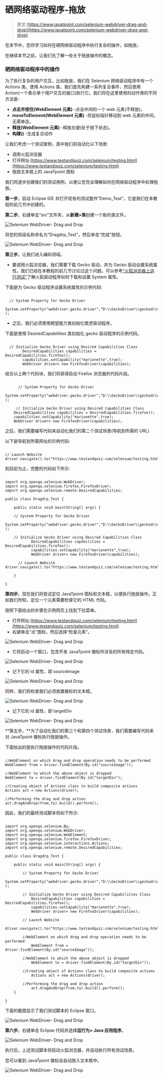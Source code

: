 # 硒网络驱动程序-拖放

> 原文:[https://www.javatpoint.com/selenium-webdriver-drag-and-drop](https://www.javatpoint.com/selenium-webdriver-drag-and-drop)

在本节中，您将学习如何在硒网络驱动程序中执行复杂的操作，如拖放。

在继续本节之前，让我们先了解一些关于拖放操作的概念。

### 硒网络驱动程序中的操作

为了执行复杂的用户交互，比如拖放，我们在 Selenium 网络驱动程序中有一个 Actions 类。使用 Actions 类，我们首先构建一系列复合事件，然后使用 Action(一个表示单个用户交互的接口)执行它。我们将在这里使用的动作类的不同方法是-

*   **点击并按住(WebElement 元素)** -点击中间的一个 web 元素(不释放)。
*   **moveToElement(WebElement 元素)** -将鼠标指针移动到 web 元素的中间，无需单击。
*   **释放(WebElement 元素)** -释放左键(处于按下状态)。
*   **构建()** -生成复合动作

让我们考虑一个测试案例，其中我们将自动化以下场景:

*   调用火狐浏览器
*   打开网址:[https://www.testandquiz.com/selenium/testing.html](https://www.testandquiz.com/selenium/testing.html)
*   拖放文本框上的 JavaTpoint 图标

我们将逐步创建我们的测试用例，以便让您完全理解如何在网络驱动程序中处理拖放。

**第一步**。启动 Eclipse IDE 并打开现有的测试套件“Demo_Test”，它是我们在本教程的前几节中创建的。

**第二步**。右键单击“src”文件夹，从**新建>类**创建一个新的类文件。

![Selenium WebDriver- Drag and Drop](../Images/e73bea922e4684d2df628a822d2bfaf2.png)

将您的班级名称命名为“Dragdrp_Test”，然后单击“完成”按钮。

![Selenium WebDriver- Drag and Drop](../Images/3cdca7d795305e5dd1448220afddd6b4.png)

**第三步**。让我们进入编码领域。

*   要调用火狐浏览器，我们需要下载 Gecko 驱动，并为 Gecko 驱动设置系统属性。我们已经在本教程的前几节讨论过这个问题。可以参考[“火狐浏览器上运行测试”](selenium-webdriver-running-test-on-firefox-browser-gecko-driver)了解火狐驱动程序如何下载和设置 System 属性。

下面是为 Gecko 驱动程序设置系统属性的示例代码:

```

  // System Property for Gecko Driver 
	System.setProperty("webdriver.gecko.driver","D:\\GeckoDriver\\geckodriver.exe" );

```

*   之后，我们必须使用期望能力类初始化壁虎驱动程序。

下面是使用 DesiredCapabilities 类初始化 gecko 驱动程序的示例代码。

```

  // Initialize Gecko Driver using Desired Capabilities Class
		DesiredCapabilities capabilities = DesiredCapabilities.firefox();
		capabilities.setCapability("marionette",true);
		WebDriver driver= new FirefoxDriver(capabilities);

```

结合以上两个代码块，我们将获得启动 Firefox 浏览器的代码片段。

```

	  // System Property for Gecko Driver 
	System.setProperty("webdriver.gecko.driver","D:\\GeckoDriver\\geckodriver.exe" );

	 // Initialize Gecko Driver using Desired Capabilities Class
	DesiredCapabilities capabilities = DesiredCapabilities.firefox();
	capabilities.setCapability("marionette",true);
	WebDriver driver= new FirefoxDriver(capabilities);

```

之后，我们需要编写代码来自动化我们的第二个测试场景(导航到所需的 URL)

以下是导航到所需网址的示例代码:

```

// Launch Website
driver.navigate().to("https://www.testandquiz.com/selenium/testing.html");

```

到目前为止，完整的代码如下所示:

```

import org.openqa.selenium.WebDriver;
import org.openqa.selenium.firefox.FirefoxDriver;
import org.openqa.selenium.remote.DesiredCapabilities;

public class Dragdrp_Test {

	public static void main(String[] args) {

	// System Property for Gecko Driver 
		System.setProperty("webdriver.gecko.driver","D:\\GeckoDriver\\geckodriver.exe" );

	// Initialize Gecko Driver using Desired Capabilities Class
			DesiredCapabilities capabilities = DesiredCapabilities.firefox();
			capabilities.setCapability("marionette",true);
			WebDriver driver= new FirefoxDriver(capabilities);

      // Launch Website
driver.navigate().to("https://www.testandquiz.com/selenium/testing.html"); 

	}

}

```

**第四步**。现在我们将尝试定位 JavaTpoint 图标和文本框，以便执行拖放操作。正如我们所知，定位一个元素需要检查它的 HTML 代码。

按照下面给出的步骤在示例网页上找到下拉菜单。

*   打开网址:[https://www.testandquiz.com/selenium/testing.html](https://www.testandquiz.com/selenium/testing.html)
*   右键单击“点”图标，然后选择“检查元素”。

![Selenium WebDriver- Drag and Drop](../Images/91861a4d5c811ef149a0c0e9ab806a30.png)

*   它将启动一个窗口，包含开发 JavaTpoint 徽标所涉及的所有特定代码。

![Selenium WebDriver- Drag and Drop](../Images/c48b9ab8323b487c1cbe22845e59aba6.png)

*   记下它的 id 属性，即 sourceImage

![Selenium WebDriver- Drag and Drop](../Images/35e2604391349a4927e61005be983999.png)

同样，我们将检查我们必须放置徽标的文本框。

![Selenium WebDriver- Drag and Drop](../Images/7dddca9230f702a31fef05e28709ec3c.png)

*   记下它的 id 属性，即 targetDiv

![Selenium WebDriver- Drag and Drop](../Images/2bb2ba9b7905af37c9b24fdc6960e3ae.png)

**第五步。**为了自动化我们的第三个和第四个测试场景，我们需要编写代码来对 JavaTpoint 徽标执行拖放操作。

下面给出的是执行拖放操作的代码片段。

```

//WebElement on which drag and drop operation needs to be performed
WebElement from = driver.findElement(By.id("sourceImage"));

//WebElement to which the above object is dropped
WebElement to = driver.findElement(By.id("targetDiv");

//Creating object of Actions class to build composite actions
Actions act = new Actions(driver);

//Performing the drag and drop action
act.dragAndDrop(from,to).build().perform(); 

```

因此，我们的最终测试脚本将如下所示:

```

import org.openqa.selenium.By;
import org.openqa.selenium.WebDriver;
import org.openqa.selenium.WebElement;
import org.openqa.selenium.firefox.FirefoxDriver;
import org.openqa.selenium.interactions.Actions;
import org.openqa.selenium.remote.DesiredCapabilities;

public class Dragdrp_Test {

	public static void main(String[] args) {

		// System Property for Gecko Driver 
		System.setProperty("webdriver.gecko.driver","D:\\GeckoDriver\\geckodriver.exe" );

		// Initialize Gecko Driver using Desired Capabilities Class
			DesiredCapabilities capabilities = DesiredCapabilities.firefox();
			capabilities.setCapability("marionette",true);
			WebDriver driver= new FirefoxDriver(capabilities);

		// Launch Website
			driver.navigate().to("https://www.testandquiz.com/selenium/testing.html"); 

		//WebElement on which drag and drop operation needs to be performed
			WebElement from = driver.findElement(By.id("sourceImage"));

		//WebElement to which the above object is dropped
			WebElement to = driver.findElement(By.id("targetDiv"));

		//Creating object of Actions class to build composite actions
			Actions act = new Actions(driver);

		//Performing the drag and drop action
			act.dragAndDrop(from,to).build().perform(); 
	}

}

```

下面的截图显示了我们测试脚本的 Eclipse 窗口。

![Selenium WebDriver- Drag and Drop](../Images/4e24e88b629eb14e2f5c9c63f9be7fd5.png)

**第六步**。右键单击 Eclipse 代码并选择**运行为> Java 应用程序**。

![Selenium WebDriver- Drag and Drop](../Images/7dbf2f454dfe218e9621fafd2fed6b4b.png)

执行后，上述测试脚本将启动火狐浏览器，并自动执行所有测试场景。

您可以看到 JavaTpoint 徽标会自动放入文本框中。

![Selenium WebDriver- Drag and Drop](../Images/c843c31e26dc322e27ad012056f14d2a.png)